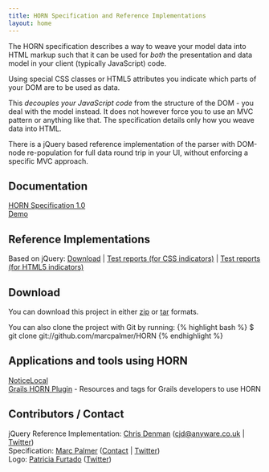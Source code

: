 ```yaml
---
title: HORN Specification and Reference Implementations
layout: home
---
```


The HORN specification describes a way to weave your model data into HTML markup
such that it can be used for _both_ the presentation and data model in your
client (typically JavaScript) code.

Using special CSS classes or HTML5 attributes you indicate which parts of your
DOM are to be used as data.

This *decouples your JavaScript code* from the structure of the DOM - you deal
with the model instead. It does not however force you to use an MVC pattern or
anything like that. The specification details only how you weave data into HTML.

There is a jQuery based reference implementation of the parser with DOM-node
re-population for full data round trip in your UI, without enforcing a
specific MVC approach.

## Documentation

[HORN Specification 1.0](horn/spec/horn-specification-1.0.html)  
[Demo](horn/example/example.html)  

## Reference Implementations

Based on jQuery: [Download](https://github.com/marcpalmer/HORN/tree/master/reference-implementations/jquery) | [Test reports (for CSS indicators)](horn/reference-implementations/jquery/test/test.html) | [Test reports (for HTML5 indicators)](horn/reference-implementations/jquery/test/test_html5.html)  

## Download

You can download this project in either [zip](http://github.com/marcpalmer/HORN/zipball/master) or [tar](http://github.com/marcpalmer/HORN/tarball/master) formats.

You can also clone the project with Git by running:
{% highlight bash %}
$ git clone git://github.com/marcpalmer/HORN
{% endhighlight %}

## Applications and tools using HORN

[NoticeLocal](http://noticelocal.com)  
[Grails HORN Plugin](http://grails.org/plugin/horn]) - Resources and tags for Grails developers to use HORN

## Contributors / Contact

jQuery Reference Implementation: [Chris Denman](http://github.com/wangjammer7) (cjd@anyware.co.uk | [Twitter](http://twitter.com/wangjammer7))  
Specification: [Marc Palmer](http://github.com/marcpalmer) ([Contact](http://www.anyware.co.uk/marc) | [Twitter](http://twitter.com/wangjammer5))  
Logo: [Patricia Furtado](http://patriciafurtado.net) ([Twitter](http://twitter.com/patriciafurtado))

